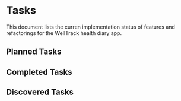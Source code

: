 # Tasks

This document lists the curren implementation status of features and refactorings for the WellTrack health diary app.

## Planned Tasks

## Completed Tasks

## Discovered Tasks